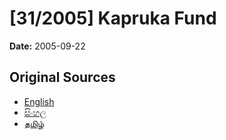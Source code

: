 # [31/2005] Kapruka Fund

**Date:** 2005-09-22

## Original Sources

- [English](https://documents.gov.lk/view/acts/2005/9/31-2005_E.pdf)
- [සිංහල](https://documents.gov.lk/view/acts/2005/9/31-2005_S.pdf)
- [தமிழ்](https://documents.gov.lk/view/acts/2005/9/31-2005_T.pdf)
